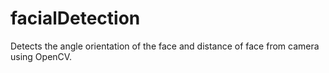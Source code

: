# facialDetection
Detects the angle orientation of the face and distance of face from camera using OpenCV. 
